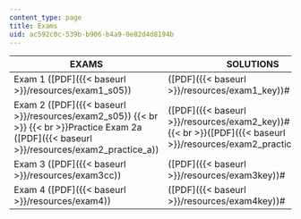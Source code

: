 ```yaml
---
content_type: page
title: Exams
uid: ac592c0c-539b-b906-b4a9-0e82d4d8194b
---
```


| EXAMS | SOLUTIONS |
| --- | --- |
| Exam 1 ([PDF]({{< baseurl >}}/resources/exam1_s05)) | ([PDF]({{< baseurl >}}/resources/exam1_key))# |
| Exam 2 ([PDF]({{< baseurl >}}/resources/exam2_s05))  {{< br >}}  {{< br >}}Practice Exam 2a ([PDF]({{< baseurl >}}/resources/exam2_practice_a)) | ([PDF]({{< baseurl >}}/resources/exam2_key))#  {{< br >}}  {{< br >}}([PDF]({{< baseurl >}}/resources/exam2_practice_a_key))# |
| Exam 3 ([PDF]({{< baseurl >}}/resources/exam3cc)) | ([PDF]({{< baseurl >}}/resources/exam3key))# |
| Exam 4 ([PDF]({{< baseurl >}}/resources/exam4)) | ([PDF]({{< baseurl >}}/resources/exam4key))#